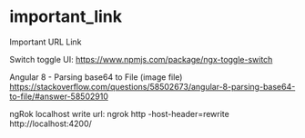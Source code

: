 # important_link
Important URL Link

Switch toggle UI: 
https://www.npmjs.com/package/ngx-toggle-switch

Angular 8 - Parsing base64 to File (image file)
https://stackoverflow.com/questions/58502673/angular-8-parsing-base64-to-file/#answer-58502910

ngRok localhost write url:
ngrok http -host-header=rewrite http://localhost:4200/


